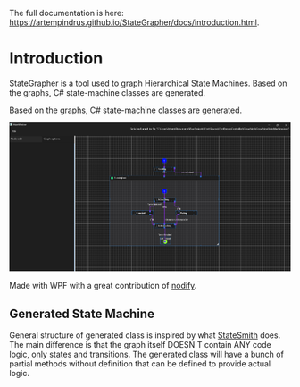 The full documentation is here: https://artempindrus.github.io/StateGrapher/docs/introduction.html.

# Introduction
StateGrapher is a tool used to graph Hierarchical State Machines. Based on the graphs, C# state-machine classes are generated.

Based on the graphs, C# state-machine classes are generated.

![AppPreview](docs/images/AppPreview.png)

Made with WPF with a great contribution of [nodify](https://github.com/miroiu/nodify).

## Generated State Machine
General structure of generated class is inspired by what [StateSmith](https://github.com/StateSmith/StateSmith) does.
The main difference is that the graph itself DOESN'T contain ANY code logic, only states and transitions.
The generated class will have a bunch of partial methods without definition that can be defined to provide actual logic.
